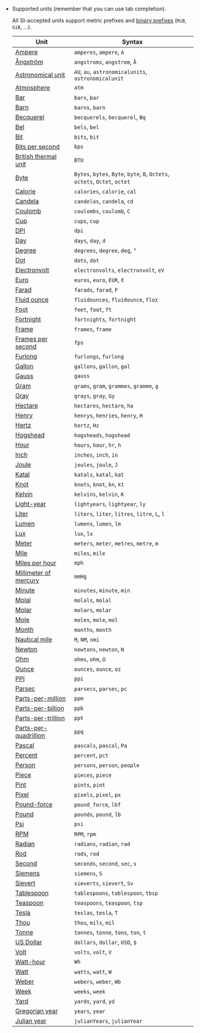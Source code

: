   - Supported units (remember that you can use tab completion).

    All SI-accepted units support metric prefixes and [binary
    prefixes](https://en.wikipedia.org/wiki/Binary_prefix) (`MiB`, `GiB`, ...).

    | Unit | Syntax |
    | ---- | ------ |
    | [Ampere](https://en.wikipedia.org/wiki/Ampere) | `amperes`, `ampere`, `A` |
    | [Ångström](https://en.wikipedia.org/wiki/Ångström) | `angstroms`, `angstrom`, `Å` |
    | [Astronomical unit](https://en.wikipedia.org/wiki/Astronomical_unit) | `AU`, `au`, `astronomicalunits`, `astronomicalunit` |
    | [Atmosphere](https://en.wikipedia.org/wiki/Atmosphere_(unit)) | `atm` |
    | [Bar](https://en.wikipedia.org/wiki/Bar_(unit)) | `bars`, `bar` |
    | [Barn](https://en.wikipedia.org/wiki/Barn_(unit)) | `barns`, `barn` |
    | [Becquerel](https://en.wikipedia.org/wiki/Becquerel) | `becquerels`, `becquerel`, `Bq` |
    | [Bel](https://en.wikipedia.org/wiki/Decibel) | `bels`, `bel` |
    | [Bit](https://en.wikipedia.org/wiki/Bit) | `bits`, `bit` |
    | [Bits per second](https://en.wikipedia.org/wiki/Data_rate_units) | `bps` |
    | [British thermal unit](https://en.wikipedia.org/wiki/British_thermal_unit) | `BTU` |
    | [Byte](https://en.wikipedia.org/wiki/Byte) | `Bytes`, `bytes`, `Byte`, `byte`, `B`, `Octets`, `octets`, `Octet`, `octet`|
    | [Calorie](https://en.wikipedia.org/wiki/Calorie) | `calories`, `calorie`, `cal` |
    | [Candela](https://en.wikipedia.org/wiki/Candela) | `candelas`, `candela`, `cd` |
    | [Coulomb](https://en.wikipedia.org/wiki/Coulomb) | `coulombs`, `coulomb`, `C` |
    | [Cup](https://en.wikipedia.org/wiki/Cup_(unit)) | `cups`, `cup` |
    | [DPI](https://en.wikipedia.org/wiki/Dots_per_inch) | `dpi` |
    | [Day](https://en.wikipedia.org/wiki/Day) | `days`, `day`, `d` |
    | [Degree](https://en.wikipedia.org/wiki/Degree_(angle)) | `degrees`, `degree`, `deg`, `°` |
    | [Dot](https://en.wikipedia.org/wiki/Dots_per_inch) | `dots`, `dot` |
    | [Electronvolt](https://en.wikipedia.org/wiki/Electronvolt) | `electronvolts`, `electronvolt`, `eV` |
    | [Euro](https://en.wikipedia.org/wiki/Euro) | `euros`, `euro`, `EUR`, `€` |
    | [Farad](https://en.wikipedia.org/wiki/Farad) | `farads`, `farad`, `F` |
    | [Fluid ounce](https://en.wikipedia.org/wiki/Fluid_ounce) | `fluidounces`, `fluidounce`, `floz` |
    | [Foot](https://en.wikipedia.org/wiki/Foot_(unit)) | `feet`, `foot`, `ft` |
    | [Fortnight](https://en.wikipedia.org/wiki/Fortnight) | `fortnights`, `fortnight` |
    | [Frame](https://en.wikipedia.org/wiki/Film_frame) | `frames`, `frame` |
    | [Frames per second](https://en.wikipedia.org/wiki/Frame_rate) | `fps` |
    | [Furlong](https://en.wikipedia.org/wiki/Furlong) | `furlongs`, `furlong` |
    | [Gallon](https://en.wikipedia.org/wiki/Gallon) | `gallons`, `gallon`, `gal` |
    | [Gauss](https://en.wikipedia.org/wiki/Gauss_(unit)) | `gauss` |
    | [Gram](https://en.wikipedia.org/wiki/Gram) | `grams`, `gram`, `grammes`, `gramme`, `g` |
    | [Gray](https://en.wikipedia.org/wiki/Gray_(unit)) | `grays`, `gray`, `Gy` |
    | [Hectare](https://en.wikipedia.org/wiki/Hectare) | `hectares`, `hectare`, `ha` |
    | [Henry](https://en.wikipedia.org/wiki/Henry_(unit)) | `henrys`, `henries`, `henry`, `H` |
    | [Hertz](https://en.wikipedia.org/wiki/Hertz) | `hertz`, `Hz` |
    | [Hogshead](https://en.wikipedia.org/wiki/Hogshead) | `hogsheads`, `hogshead` |
    | [Hour](https://en.wikipedia.org/wiki/Hour) | `hours`, `hour`, `hr`, `h` |
    | [Inch](https://en.wikipedia.org/wiki/Inch) | `inches`, `inch`, `in` |
    | [Joule](https://en.wikipedia.org/wiki/Joule) | `joules`, `joule`, `J` |
    | [Katal](https://en.wikipedia.org/wiki/Katal) | `katals`, `katal`, `kat` |
    | [Knot](https://en.wikipedia.org/wiki/Knot_(unit)) | `knots`, `knot`, `kn`, `kt` |
    | [Kelvin](https://en.wikipedia.org/wiki/Kelvin) | `kelvins`, `kelvin`, `K` |
    | [Light-year](https://en.wikipedia.org/wiki/Light-year) | `lightyears`, `lightyear`, `ly` |
    | [Liter](https://en.wikipedia.org/wiki/Liter) | `liters`, `liter`, `litres`, `litre`, `L`, `l` |
    | [Lumen](https://en.wikipedia.org/wiki/Lumen_(unit)) | `lumens`, `lumen`, `lm` |
    | [Lux](https://en.wikipedia.org/wiki/Lux) | `lux`, `lx` |
    | [Meter](https://en.wikipedia.org/wiki/Meter) | `meters`, `meter`, `metres`, `metre`, `m` |
    | [Mile](https://en.wikipedia.org/wiki/Mile) | `miles`, `mile` |
    | [Miles per hour](https://en.wikipedia.org/wiki/Miles_per_hour) | `mph` |
    | [Millimeter of mercury](https://en.wikipedia.org/wiki/Millimeter_of_mercury) | `mmHg` |
    | [Minute](https://en.wikipedia.org/wiki/Minute) | `minutes`, `minute`, `min` |
    | [Molal](https://en.wikipedia.org/wiki/Molality#Unit) | `molals`, `molal` |
    | [Molar](https://en.wikipedia.org/wiki/Molar_concentration#Units) | `molars`, `molar` |
    | [Mole](https://en.wikipedia.org/wiki/Mole_(unit)) | `moles`, `mole`, `mol` |
    | [Month](https://en.wikipedia.org/wiki/Month) | `months`, `month` |
    | [Nautical mile](https://en.wikipedia.org/wiki/Nautical_mile) | `M`, `NM`, `nmi` |
    | [Newton](https://en.wikipedia.org/wiki/Newton_(unit)) | `newtons`, `newton`, `N` |
    | [Ohm](https://en.wikipedia.org/wiki/Ohm) | `ohms`, `ohm`, `Ω` |
    | [Ounce](https://en.wikipedia.org/wiki/Ounce) | `ounces`, `ounce`, `oz` |
    | [PPI](https://en.wikipedia.org/wiki/Pixels_per_inch) | `ppi` |
    | [Parsec](https://en.wikipedia.org/wiki/Parsec) | `parsecs`, `parsec`, `pc` |
    | [Parts-per-million](https://en.wikipedia.org/wiki/Parts-per_notation) | `ppm` |
    | [Parts-per-billion](https://en.wikipedia.org/wiki/Parts-per_notation) | `ppb` |
    | [Parts-per-trillion](https://en.wikipedia.org/wiki/Parts-per_notation) | `ppt` |
    | [Parts-per-quadrillion](https://en.wikipedia.org/wiki/Parts-per_notation) | `ppq` |
    | [Pascal](https://en.wikipedia.org/wiki/Pascal_(unit)) | `pascals`, `pascal`, `Pa` |
    | [Percent](https://en.wikipedia.org/wiki/Parts-per_notation) | `percent`, `pct` |
    | [Person](https://en.wiktionary.org/wiki/person) | `persons`, `person`, `people` |
    | [Piece](https://en.wiktionary.org/wiki/piece) | `pieces`, `piece` |
    | [Pint](https://en.wikipedia.org/wiki/Pint) | `pints`, `pint` |
    | [Pixel](https://en.wikipedia.org/wiki/Pixel) | `pixels`, `pixel`, `px` |
    | [Pound-force](https://en.wikipedia.org/wiki/Pound_%28force%29) | `pound_force`, `lbf` |
    | [Pound](https://en.wikipedia.org/wiki/Pound_(mass)) | `pounds`, `pound`, `lb` |
    | [Psi](https://en.wikipedia.org/wiki/Pounds_per_square_inch) | `psi` |
    | [RPM](https://en.wikipedia.org/wiki/RPM) | `RPM`, `rpm` |
    | [Radian](https://en.wikipedia.org/wiki/Radian) | `radians`, `radian`, `rad` |
    | [Rod](https://en.wikipedia.org/wiki/Rod_(unit)) | `rods`, `rod` |
    | [Second](https://en.wikipedia.org/wiki/Second) | `seconds`, `second`, `sec`, `s` |
    | [Siemens](https://en.wikipedia.org/wiki/Siemens_(unit)) | `siemens`, `S` |
    | [Sievert](https://en.wikipedia.org/wiki/Sievert) | `sieverts`, `sievert`, `Sv` |
    | [Tablespoon](https://en.wikipedia.org/wiki/Tablespoon) | `tablespoons`, `tablespoon`, `tbsp` |
    | [Teaspoon](https://en.wikipedia.org/wiki/Teaspoon) | `teaspoons`, `teaspoon`, `tsp` |
    | [Tesla](https://en.wikipedia.org/wiki/Tesla_(unit)) | `teslas`, `tesla`, `T` |
    | [Thou](https://en.wikipedia.org/wiki/Thousandth_of_an_inch) | `thou`, `mils`, `mil` |
    | [Tonne](https://en.wikipedia.org/wiki/Tonne) | `tonnes`, `tonne`, `tons`, `ton`, `t` |
    | [US Dollar](https://en.wikipedia.org/wiki/USD) | `dollars`, `dollar`, `USD`, `$` |
    | [Volt](https://en.wikipedia.org/wiki/Volt) | `volts`, `volt`, `V` |
    | [Watt-hour](https://en.wikipedia.org/wiki/Kilowatt_hour) | `Wh` |
    | [Watt](https://en.wikipedia.org/wiki/Watt) | `watts`, `watt`, `W` |
    | [Weber](https://en.wikipedia.org/wiki/Weber_(unit)) | `webers`, `weber`, `Wb` |
    | [Week](https://en.wikipedia.org/wiki/Week) | `weeks`, `week` |
    | [Yard](https://en.wikipedia.org/wiki/Yard) | `yards`, `yard`, `yd` |
    | [Gregorian year](https://en.wikipedia.org/wiki/Gregorian_year) | `years`, `year` |
    | [Julian year](https://en.wikipedia.org/wiki/Julian_year_(astronomy)) | `julianYears`, `julianYear` |
